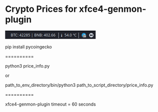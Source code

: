# Crypto Prices for xfce4-genmon-plugin

![Screenshot](https://github.com/bellioz/Crypto-Prices-for-xfce4-genmon-plugin/blob/main/screen_crypto_prices.png)

pip install pycoingecko

==========

python3 price_info.py

or

path_to_env_directory/bin/python3 path_to_script_directory/price_info.py

==========

xfce4-genmon-plugin timeout = 60 seconds
